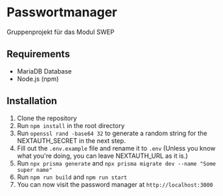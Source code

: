 # Passwortmanager

Gruppenprojekt für das Modul SWEP

## Requirements

- MariaDB Database
- Node.js (npm)

## Installation

1. Clone the repository
2. Run `npm install` in the root directory
3. Run `openssl rand -base64 32` to generate a random string for the NEXTAUTH_SECRET in the next step.
4. Fill out the `.env.example` file and rename it to `.env` (Unless you know what you're doing, you can leave NEXTAUTH_URL as it is.)
5. Run `npx prisma generate` and `npx prisma migrate dev --name "Some super name"`
6. Run `npm run build` and `npm run start`
7. You can now visit the password manager at `http://localhost:3000`
